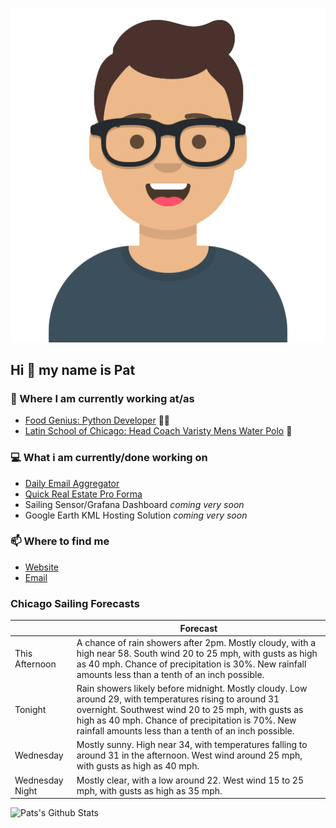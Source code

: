 [![Social banner for p-j-falconer](https://raw.githubusercontent.com/P-J-FALCONER/P-J-FALCONER/master/assets/avataaars.svg)](https://patfalconer.com/)
## Hi :wave: my name is Pat

### 💼 Where I am currently working at/as
- [Food Genius: Python Developer](https://getfoodgenius.com/) 🍔🐍
- [Latin School of Chicago: Head Coach Varisty Mens Water Polo](https://www.latinschool.org/) 🤽


### 💻 What i am currently/done working on
 - [Daily Email Aggregator](https://github.com/P-J-FALCONER/dott_daily_mail)
 - [Quick Real Estate Pro Forma](https://github.com/P-J-FALCONER/henry)
 - Sailing Sensor/Grafana Dashboard *coming very soon*
 - Google Earth KML Hosting Solution *coming very soon*

### 📫 Where to find me
 - [Website](https://patfalconer.com/)
 - [Email](mailto:patrick.j.falconer@gmail.com)


### Chicago Sailing Forecasts
|   | Forecast  |
|---|---|
| This Afternoon | A chance of rain showers after 2pm. Mostly cloudy, with a high near 58. South wind 20 to 25 mph, with gusts as high as 40 mph. Chance of precipitation is 30%. New rainfall amounts less than a tenth of an inch possible. |
| Tonight | Rain showers likely before midnight. Mostly cloudy. Low around 29, with temperatures rising to around 31 overnight. Southwest wind 20 to 25 mph, with gusts as high as 40 mph. Chance of precipitation is 70%. New rainfall amounts less than a tenth of an inch possible. |
| Wednesday | Mostly sunny. High near 34, with temperatures falling to around 31 in the afternoon. West wind around 25 mph, with gusts as high as 40 mph. |
| Wednesday Night | Mostly clear, with a low around 22. West wind 15 to 25 mph, with gusts as high as 35 mph. |

![Pats's Github Stats](https://github-readme-stats.vercel.app/api?username=p-j-falconer&show_icons=true&theme=radical)
